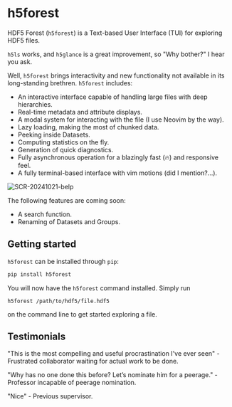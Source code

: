 # h5forest
HDF5 Forest (`h5forest`) is a Text-based User Interface (TUI) for exploring HDF5 files.

`h5ls` works, and `h5glance` is a great improvement, so "Why bother?" I hear you ask. 

Well, `h5forest` brings interactivity and new functionality not available in its long-standing brethren. `h5forest` includes:

- An interactive interface capable of handling large files with deep hierarchies.
- Real-time metadata and attribute displays.
- A modal system for interacting with the file (I use Neovim by the way).
- Lazy loading, making the most of chunked data.
- Peeking inside Datasets.
- Computing statistics on the fly.
- Generation of quick diagnostics.
- Fully asynchronous operation for a blazingly fast (🔥) and responsive feel.
- A fully terminal-based interface with vim motions (did I mention?...).

![SCR-20241021-belp](https://github.com/user-attachments/assets/38b92869-6768-41f4-833c-d8b4ad6c6ad5)

The following features are coming soon:
- A search function.
- Renaming of Datasets and Groups.

## Getting started

`h5forest` can be installed through `pip`:

```bash
pip install h5forest
```

You will now have the `h5forest` command installed. Simply run

```
h5forest /path/to/hdf5/file.hdf5
```

on the command line to get started exploring a file.

## Testimonials

"This is the most compelling and useful procrastination I've ever seen" - Frustrated collaborator waiting for actual work to be done.

"Why has no one done this before? Let’s nominate him for a peerage." - Professor incapable of peerage nomination.

"Nice" - Previous supervisor.



